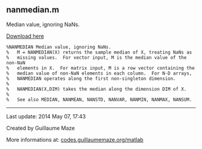 ## nanmedian.m ##
Median value, ignoring NaNs.

[Download here](http://guillaumemaze.googlecode.com/svn/trunk/matlab/codes/mcentral/nanmedian.m)

```
%NANMEDIAN Median value, ignoring NaNs.
%   M = NANMEDIAN(X) returns the sample median of X, treating NaNs as
%   missing values.  For vector input, M is the median value of the non-NaN
%   elements in X.  For matrix input, M is a row vector containing the
%   median value of non-NaN elements in each column.  For N-D arrays,
%   NANMEDIAN operates along the first non-singleton dimension.
%
%   NANMEDIAN(X,DIM) takes the median along the dimension DIM of X.
%
%   See also MEDIAN, NANMEAN, NANSTD, NANVAR, NANMIN, NANMAX, NANSUM.
```

---

Last update: 2014 May 07, 17:43

Created by Guillaume Maze

More informations at: [codes.guillaumemaze.org/matlab](http://codes.guillaumemaze.org/matlab)